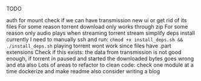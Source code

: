 TODO

auth for mount
check if we can have transmission new ui or get rid of its files
For some reason torrent download only works through zip
For some reason only audio plays when streaming torrent stream
simplify deps install currently I need to manually ssh and run: `chmod +x install_deps.sh && ./install_deps.sh`
playing torrent wont work since files have .part extensions
Check if this exists: the data from transmission is not good enough, if torrent in paused and started the downloaded bytes goes wrong and eta also
Lots of areas to refactor to clean code: check one module at a time
dockerize and make readme also consider writing a blog
